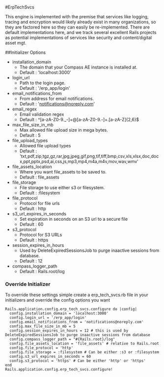 #ErpTechSvcs

This engine is implemented with the premise that services like logging, tracing and encryption would likely already exist in many organizations, so they are factored here so they can easily be re-implemented. There are default implementations here, and we track several excellent Rails projects as potential implementations of services like security and content/digital asset mgt.

##Initializer Options

- installation\_domain
  - The domain that your Compass AE instance is installed at.
  - Default : 'localhost:3000'
- login\_url
  - Path to the login page.
  - Default : '/erp_app/login'
- email\_notifications\_from
  - From address for email notifications.
  - Default : 'notifications@noreply.com'
- email_regex
  - Email validation regex
  - Default : ^[a-zA-Z0-9._-]+@[a-zA-Z0-9.-]+\.[a-zA-Z]{2,6}$
- max\_file\_size\_in\_mb
  - Max allowed file upload size in mega bytes.
  - Default : 5
- file_upload_types
  - Allowed file upload types
  - Default : 'txt,pdf,zip,tgz,gz,rar,jpg,jpeg,gif,png,tif,tiff,bmp,csv,xls,xlsx,doc,docx,ppt,pptx,psd,ai,css,js,mp3,mp4,m4a,m4v,mov,wav,wmv'
- file\_assets\_location
  - Where you want file_assets to be saved to.
  - Default : file_assets
- file\_storage
  - File storage to use either s3 or filesystem.
  - Default : :filesystem
- file\_protocol
  - Protocol for file urls
  - Default : http
- s3\_url\_expires\_in_seconds
  - Set expiration in seconds on an S3 url to a secure file
  - Default : 60
- s3\_protocol
  - Protocol for S3 URLs
  - Default : https
- session\_expires\_in_hours
  - Used by DeleteExpiredSessionsJob to purge inaactive sessions from database.
  - Default : 12
- compass\_logger\_path
  - Default : Rails.root/log

### Override Initializer

To override these settings simple create a erp_tech_svcs.rb file in your initializers and override the config options you want

    Rails.application.config.erp_tech_svcs.configure do |config|
      config.installation_domain = 'localhost:3000'
      config.login_url = '/erp_app/login'
      config.email_notifications_from = 'notifications@noreply.com'
      config.max_file_size_in_mb = 5
      config.session_expires_in_hours = 12 # this is used by DeleteExpiredSessionsJob to purge inaactive sessions from database
      config.compass_logger_path = "#{Rails.root}/log"
      config.file_assets_location = 'file_assets' # relative to Rails.root
      config.file_protocol = 'http'
      config.file_storage = :filesystem # Can be either :s3 or :filesystem
      config.s3_url_expires_in_seconds = 60
      config.s3_protocol = 'https' # Can be either 'http' or 'https'
    end
    Rails.application.config.erp_tech_svcs.configure!
